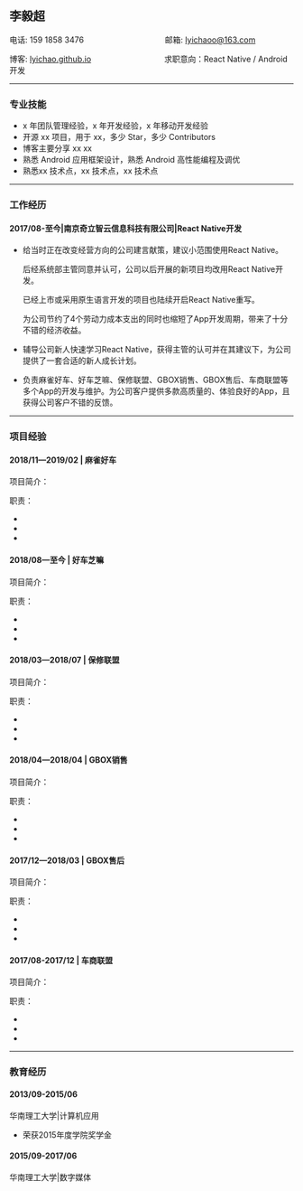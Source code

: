 ## 李毅超

电话: 159 1858 3476　　　　　　　 　　　邮箱: lyichaoo@163.com

博客: [lyichao.github.io](https://lyichao.github.io/)　　　　　　　　　  求职意向：React Native / Android 开发　

---

### 专业技能

* x 年团队管理经验，x 年开发经验，x 年移动开发经验
* 开源 xx 项目，用于 xx，多少 Star，多少 Contributors
* 博客主要分享 xx xx
* 熟悉 Android 应用框架设计，熟悉 Android 高性能编程及调优
* 熟悉xx 技术点，xx 技术点，xx 技术点

---

### 工作经历

#### 2017/08-至今|南京奇立智云信息科技有限公司|React Native开发

- 给当时正在改变经营方向的公司建言献策，建议小范围使用React Native。

  后经系统部主管同意并认可，公司以后开展的新项目均改用React Native开发。

  已经上市或采用原生语言开发的项目也陆续开启React Native重写。

  为公司节约了4个劳动力成本支出的同时也缩短了App开发周期，带来了十分不错的经济收益。

- 辅导公司新人快速学习React Native，获得主管的认可并在其建议下，为公司提供了一套合适的新人成长计划。

- 负责麻雀好车、好车芝嘛、保修联盟、GBOX销售、GBOX售后、车商联盟等多个App的开发与维护。为公司客户提供多款高质量的、体验良好的App，且获得公司客户不错的反馈。

---

### 项目经验

#### 2018/11—2019/02 | 麻雀好车

项目简介：


职责：

*
*
*

#### 2018/08—至今 | 好车芝嘛

项目简介：


职责：

*
*
*

#### 2018/03—2018/07 | 保修联盟

项目简介：


职责：

*
*
*

#### 2018/04—2018/04 | GBOX销售

项目简介：


职责：

*
*
*

#### 2017/12—2018/03 | GBOX售后

项目简介：


职责：

*
*
*

#### 2017/08-2017/12 | 车商联盟

项目简介：


职责：

*
*
*

---

### 教育经历

#### 2013/09-2015/06

华南理工大学|计算机应用

* 荣获2015年度学院奖学金

####  2015/09-2017/06

华南理工大学|数字媒体